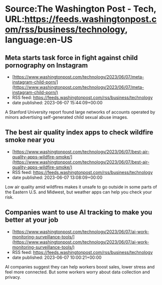 # Source:The Washington Post - Tech, URL:https://feeds.washingtonpost.com/rss/business/technology, language:en-US

## Meta starts task force in fight against child pornography on Instagram
 - [https://www.washingtonpost.com/technology/2023/06/07/meta-instagram-child-porn/](https://www.washingtonpost.com/technology/2023/06/07/meta-instagram-child-porn/)
 - RSS feed: https://feeds.washingtonpost.com/rss/business/technology
 - date published: 2023-06-07 15:44:09+00:00

A Stanford University report found large networks of accounts operated by minors advertising self-generated child sexual abuse images.

## The best air quality index apps to check wildfire smoke near you
 - [https://www.washingtonpost.com/technology/2023/06/07/best-air-quality-apps-wildfire-smoke/](https://www.washingtonpost.com/technology/2023/06/07/best-air-quality-apps-wildfire-smoke/)
 - RSS feed: https://feeds.washingtonpost.com/rss/business/technology
 - date published: 2023-06-07 13:08:09+00:00

Low air quality amid wildfires makes it unsafe to go outside in some parts of the Eastern U.S. and Midwest, but weather apps can help you check your risk.

## Companies want to use AI tracking to make you better at your job
 - [https://www.washingtonpost.com/technology/2023/06/07/ai-work-monitoring-surveillance-tools/](https://www.washingtonpost.com/technology/2023/06/07/ai-work-monitoring-surveillance-tools/)
 - RSS feed: https://feeds.washingtonpost.com/rss/business/technology
 - date published: 2023-06-07 10:00:21+00:00

AI companies suggest they can help workers boost sales, lower stress and feel more connected. But some workers worry about data collection and privacy.

